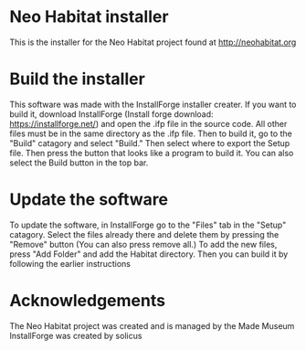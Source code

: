# Neo Habitat installer
This is the installer for the Neo Habitat project found at http://neohabitat.org

# Build the installer
This software was made with the InstallForge installer creater. If you want to build it, download InstallForge (Install forge download: https://installforge.net/) and open the .ifp file in the source code. All other files must be in the same directory as the .ifp file. Then to build it, go to the "Build" catagory and select "Build." Then select where to export the Setup file. Then press the button that looks like a program to build it. You can also select the Build button in the top bar.

# Update the software
To update the software, in InstallForge go to the "Files" tab in the "Setup" catagory. Select the files already there and delete them by pressing the "Remove" button (You can also press remove all.) To add the new files, press "Add Folder" and add the Habitat directory. Then you can build it by following the earlier instructions 

# Acknowledgements
The Neo Habitat project was created and is managed by the Made Museum
InstallForge was created by solicus
